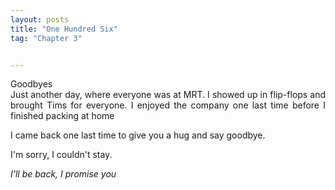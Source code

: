 ```yaml
---
layout: posts
title: "One Hundred Six"
tag: "Chapter 3"


---
```

<style>
body {
text-align: justify}
</style>

Goodbyes
<br>
Just another day, where everyone was at MRT. I showed up in flip-flops and brought Tims for everyone. I enjoyed the company one last time before I finished packing at home

I came back one last time to give you a hug and say goodbye. 

I'm sorry, I couldn't stay.

*I'll be back, I promise you*